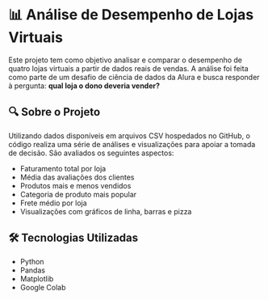 # 📊 Análise de Desempenho de Lojas Virtuais

Este projeto tem como objetivo analisar e comparar o desempenho de quatro lojas virtuais a partir de dados reais de vendas. A análise foi feita como parte de um desafio de ciência de dados da Alura e busca responder à pergunta: **qual loja o dono deveria vender?**

## 🔍 Sobre o Projeto

Utilizando dados disponíveis em arquivos CSV hospedados no GitHub, o código realiza uma série de análises e visualizações para apoiar a tomada de decisão. São avaliados os seguintes aspectos:

- Faturamento total por loja
- Média das avaliações dos clientes
- Produtos mais e menos vendidos
- Categoria de produto mais popular
- Frete médio por loja
- Visualizações com gráficos de linha, barras e pizza

## 🛠️ Tecnologias Utilizadas

- Python
- Pandas
- Matplotlib
- Google Colab

